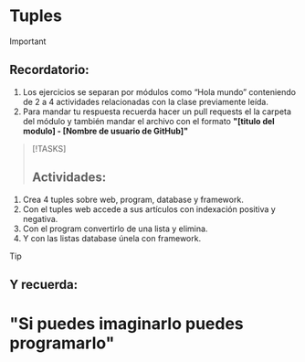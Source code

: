 # Tuples

>[!IMPORTANT]
>## Recordatorio:
>1. Los ejercicios se separan por módulos como “Hola mundo” conteniendo de 2 a 4 actividades relacionadas con la clase previamente leída. 
>2. Para mandar tu respuesta recuerda hacer un pull requests el la carpeta del módulo y también mandar el archivo con el formato **"[titulo del modulo] - [Nombre de usuario de GitHub]"**

>[!TASKS]
>##  Actividades:
1. Crea 4 tuples sobre web, program, database y framework.
2. Con el tuples web accede a sus artículos con indexación positiva y negativa.
3. Con el program convertirlo de una lista y elimina.
4. Y con las listas database únela con framework.

>[!TIP]
>## Y recuerda: 
># "Si puedes imaginarlo puedes programarlo"